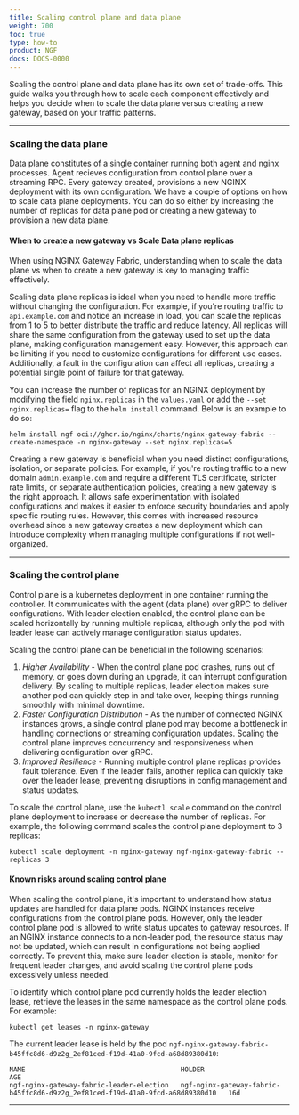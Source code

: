 ```yaml
---
title: Scaling control plane and data plane
weight: 700
toc: true
type: how-to
product: NGF
docs: DOCS-0000
---
```


Scaling the control plane and data plane has its own set of trade-offs. This guide walks you through how to scale each component effectively and helps you decide when to scale the data plane versus creating a new gateway, based on your traffic patterns.

---

### Scaling the data plane

Data plane constitutes of a single container running both agent and nginx processes. Agent recieves configuration from control plane over a streaming RPC. 
Every gateway created, provisions a new NGINX deployment with its own configuration. We have a couple of options on how to scale data plane deployments. You can do so either by increasing the number of replicas for data plane pod or creating a new gateway to provision a new data plane. 

#### When to create a new gateway vs Scale Data plane replicas

When using NGINX Gateway Fabric, understanding when to scale the data plane vs when to create a new gateway is key to managing traffic effectively.

Scaling data plane replicas is ideal when you need to handle more traffic without changing the configuration. For example, if you're routing traffic to `api.example.com` and notice an increase in load, you can scale the replicas from 1 to 5 to better distribute the traffic and reduce latency. All replicas will share the same configuration from the gateway used to set up the data plane, making configuration management easy. However, this approach can be limiting if you need to customize configurations for different use cases. Additionally, a fault in the configuration can affect all replicas, creating a potential single point of failure for that gateway.

You can increase the number of replicas for an NGINX deployment by modifying the field `nginx.replicas` in the `values.yaml` or add the `--set nginx.replicas=` flag to the `helm install` command. Below is an example to do so:

  ```text
  helm install ngf oci://ghcr.io/nginx/charts/nginx-gateway-fabric --create-namespace -n nginx-gateway --set nginx.replicas=5
  ```

Creating a new gateway is beneficial when you need distinct configurations, isolation, or separate policies. For example, if you're routing traffic to a new domain `admin.example.com` and require a different TLS certificate, stricter rate limits, or separate authentication policies, creating a new gateway is the right approach. It allows safe experimentation with isolated configurations and makes it easier to enforce security boundaries and apply specific routing rules. However, this comes with increased resource overhead since a new gateway creates a new deployment which can introduce complexity when managing multiple configurations if not well-organized.

---

### Scaling the control plane

Control plane is a kubernetes deployment in one container running the controller. It communicates with the agent (data plane) over gRPC to deliver configurations. With leader election enabled, the control plane can be scaled horizontally by running multiple replicas, although only the pod with leader lease can actively manage configuration status updates. 

Scaling the control plane can be beneficial in the following scenarios:

  1. *Higher Availability* - When the control plane pod crashes, runs out of memory, or goes down during an upgrade, it can interrupt configuration delivery. By scaling to multiple replicas, leader election makes sure another pod can quickly step in and take over, keeping things running smoothly with minimal downtime.
  2. *Faster Configuration Distribution* - As the number of connected NGINX instances grows, a single control plane pod may become a bottleneck in handling connections or streaming configuration updates. Scaling the control plane improves concurrency and responsiveness when delivering configuration over gRPC.
  3. *Improved Resilience* - Running multiple control plane replicas provides fault tolerance. Even if the leader fails, another replica can quickly take over the leader lease, preventing disruptions in config management and status updates.

To scale the control plane, use the `kubectl scale` command on the control plane deployment to increase or decrease the number of replicas. For example, the following command scales the control plane deployment to 3 replicas:

  ```text
  kubectl scale deployment -n nginx-gateway ngf-nginx-gateway-fabric --replicas 3
  ```

#### Known risks around scaling control plane

When scaling the control plane, it's important to understand how status updates are handled for data plane pods.
NGINX instances receive configurations from the control plane pods. However, only the leader control plane pod is allowed to write status updates to gateway resources. If an NGINX instance connects to a non-leader pod, the resource status may not be updated, which can result in configurations not being applied correctly. To prevent this, make sure leader election is stable, monitor for frequent leader changes, and avoid scaling the control plane pods excessively unless needed.

To identify which control plane pod currently holds the leader election lease, retrieve the leases in the same namespace as the control plane pods. For example:

  ```text
  kubectl get leases -n nginx-gateway
  ```

The current leader lease is held by the pod `ngf-nginx-gateway-fabric-b45ffc8d6-d9z2g_2ef81ced-f19d-41a0-9fcd-a68d89380d10`:

  ```text
  NAME                                       HOLDER                                                                          AGE
  ngf-nginx-gateway-fabric-leader-election   ngf-nginx-gateway-fabric-b45ffc8d6-d9z2g_2ef81ced-f19d-41a0-9fcd-a68d89380d10   16d
  ```

---